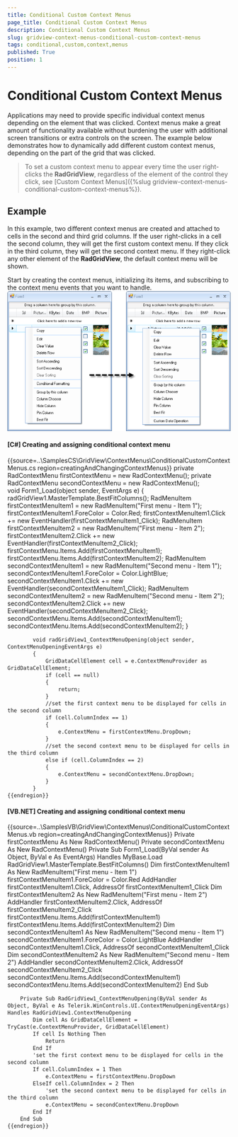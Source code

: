```yaml
---
title: Conditional Custom Context Menus
page_title: Conditional Custom Context Menus
description: Conditional Custom Context Menus
slug: gridview-context-menus-conditional-custom-context-menus
tags: conditional,custom,context,menus
published: True
position: 1
---
```


# Conditional Custom Context Menus



Applications may need to provide specific individual context menus depending on the element that was clicked. Context menus make a great amount of functionality available without burdening the user with additional screen transitions or extra controls on the screen. The example below demonstrates how to dynamically add different custom context menus, depending on the part of the grid that was clicked.

>To set a custom context menu to appear every time the user right-clicks the __RadGridView__, regardless of the element of the control they click, see [Custom Context Menus]({%slug gridview-context-menus-conditional-custom-context-menus%}).

## Example

In this example, two different context menus are created and attached to cells in the second and third grid columns. If the user right-clicks in a cell the second column, they will get the first custom context menu. If they click in the third column, they will get the second context menu. If they right-click any other element of the __RadGridView__, the default context menu will be shown.

Start by creating the context menus, initializing its items, and subscribing to the context menu events that you want to handle.![gridview-context-menus-modifying-the-default-context-menu 001](images/gridview-context-menus-modifying-the-default-context-menu001.png)

#### __[C#] Creating and assigning conditional context menu__

{{source=..\SamplesCS\GridView\ContextMenus\ConditionalCustomContextMenus.cs region=creatingAndChangingContextMenus}}
	        private RadContextMenu firstContextMenu = new RadContextMenu();
	        private RadContextMenu secondContextMenu = new RadContextMenu();    
	        void Form1_Load(object sender, EventArgs e)
	        {
	            radGridView1.MasterTemplate.BestFitColumns();
	            RadMenuItem firstContextMenuItem1 = new RadMenuItem("First menu - Item 1");
	            firstContextMenuItem1.ForeColor = Color.Red;
	            firstContextMenuItem1.Click += new EventHandler(firstContextMenuItem1_Click);
	            RadMenuItem firstContextMenuItem2 = new RadMenuItem("First menu - Item 2");
	            firstContextMenuItem2.Click += new EventHandler(firstContextMenuItem2_Click);
	            firstContextMenu.Items.Add(firstContextMenuItem1);
	            firstContextMenu.Items.Add(firstContextMenuItem2);
	            RadMenuItem secondContextMenuItem1 = new RadMenuItem("Second menu - Item 1");
	            secondContextMenuItem1.ForeColor = Color.LightBlue;
	            secondContextMenuItem1.Click += new EventHandler(secondContextMenuItem1_Click);
	            RadMenuItem secondContextMenuItem2 = new RadMenuItem("Second menu - Item 2");
	            secondContextMenuItem2.Click += new EventHandler(secondContextMenuItem2_Click);
	            secondContextMenu.Items.Add(secondContextMenuItem1);
	            secondContextMenu.Items.Add(secondContextMenuItem2);
	        }
	
	        void radGridView1_ContextMenuOpening(object sender, ContextMenuOpeningEventArgs e)
	        {
	            GridDataCellElement cell = e.ContextMenuProvider as GridDataCellElement;
	            if (cell == null)
	            {
	                return;
	            }
	            //set the first context menu to be displayed for cells in the second column   
	            if (cell.ColumnIndex == 1)
	            {
	                e.ContextMenu = firstContextMenu.DropDown;
	            }
	            //set the second context menu to be displayed for cells in the third column   
	            else if (cell.ColumnIndex == 2)
	            {
	                e.ContextMenu = secondContextMenu.DropDown;
	            }
	        }
	{{endregion}}



#### __[VB.NET] Creating and assigning conditional context menu__

{{source=..\SamplesVB\GridView\ContextMenus\ConditionalCustomContextMenus.vb region=creatingAndChangingContextMenus}}
	    Private firstContextMenu As New RadContextMenu()
	    Private secondContextMenu As New RadContextMenu()
	    Private Sub Form1_Load(ByVal sender As Object, ByVal e As EventArgs) Handles MyBase.Load
	        RadGridView1.MasterTemplate.BestFitColumns()
	        Dim firstContextMenuItem1 As New RadMenuItem("First menu - Item 1")
	        firstContextMenuItem1.ForeColor = Color.Red
	        AddHandler firstContextMenuItem1.Click, AddressOf firstContextMenuItem1_Click
	        Dim firstContextMenuItem2 As New RadMenuItem("First menu - Item 2")
	        AddHandler firstContextMenuItem2.Click, AddressOf firstContextMenuItem2_Click
	        firstContextMenu.Items.Add(firstContextMenuItem1)
	        firstContextMenu.Items.Add(firstContextMenuItem2)
	        Dim secondContextMenuItem1 As New RadMenuItem("Second menu - Item 1")
	        secondContextMenuItem1.ForeColor = Color.LightBlue
	        AddHandler secondContextMenuItem1.Click, AddressOf secondContextMenuItem1_Click
	        Dim secondContextMenuItem2 As New RadMenuItem("Second menu - Item 2")
	        AddHandler secondContextMenuItem2.Click, AddressOf secondContextMenuItem2_Click
	        secondContextMenu.Items.Add(secondContextMenuItem1)
	        secondContextMenu.Items.Add(secondContextMenuItem2)
	    End Sub
	
	    Private Sub RadGridView1_ContextMenuOpening(ByVal sender As Object, ByVal e As Telerik.WinControls.UI.ContextMenuOpeningEventArgs) Handles RadGridView1.ContextMenuOpening
	        Dim cell As GridDataCellElement = TryCast(e.ContextMenuProvider, GridDataCellElement)
	        If cell Is Nothing Then
	            Return
	        End If
	        'set the first context menu to be displayed for cells in the second column
	        If cell.ColumnIndex = 1 Then
	            e.ContextMenu = firstContextMenu.DropDown
	        ElseIf cell.ColumnIndex = 2 Then
	            'set the second context menu to be displayed for cells in the third column
	            e.ContextMenu = secondContextMenu.DropDown
	        End If
	    End Sub
	{{endregion}}


